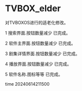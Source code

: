 # TVBOX_elder
对TVBOXOS进行的适老化修改。


1 搜索界面.按钮数量减少 已完成。

2 软件主界面.按钮数量减少 已完成。

3 剧集详情界面.按钮数量减少 已完成。

4 播放界面.按钮数量减少 已完成。

5 软件名称.图标等等 已完成。 

time 20240614211500
